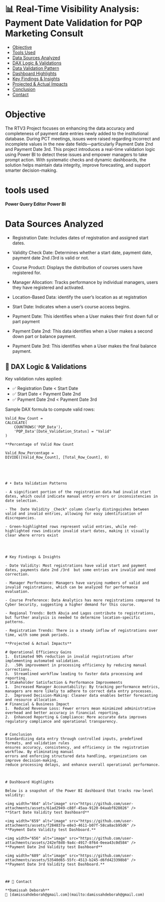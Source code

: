 # 📊 Real-Time Visibility Analysis: Payment Date Validation for PQP Marketing Consult

- [Objective](#objective)
- [Tools Used](#tools-used)
- [Data Sources Analyzed](#data-sources-analyzed)
- [DAX Logic & Validations](#dax-logic--validations)
- [Data Validation Pattern](#data-validation-pattern)
- [Dashboard Highlights](#dashboard-highlights)
- [Key Findings & Insights](#key-findings--insights)
- [Projected & Actual Impacts](#projected--actual-impacts)
- [Conclusion](#conclusion)
- [Contact](#contact)

# Objective
The RTV3 Project focuses on enhancing the data accuracy and completeness of payment date entries newly added to the institutional database. During PCT meetings, issues were raised regarding incorrect and incomplete values in the new date fields—particularly Payment Date 2nd and Payment Date 3rd. This project introduces a real-time validation logic using Power BI to detect these issues and empower managers to take prompt action.
With systematic checks and dynamic dashboards, the solution helps maintain data integrity, improve forecasting, and support smarter decision-making.


# tools used
**Power Query Editor**
**Power BI**


 # Data Sources Analyzed

- Registration Date: Includes dates of registration and assigned start dates.
 
- Validity Check Date: Determines whether a start date, payment date, payment date 2nd /3rd is valid or not.
 
- Course Product: Displays the distribution of courses users have registered for.
 
- Manager Allocation: Tracks performance by individual managers, users they have registered and activated. 

- Location-Based Data: identify the user’s location as at registration

- Start Date: Indicates when a user’s course access begins.

- Payment Date: This identifies when a User makes their first down full or part payment

- Payment Date 2nd: This data identifies when a User makes a second down part or balance payment.

- Payment Date 3rd: This identifies when a User makes the final balance payment.


## 🧮 DAX Logic & Validations

Key validation rules applied:

- ✅ Registration Date < Start Date  
- ✅ Start Date < Payment Date 2nd  
- ✅ Payment Date 2nd < Payment Date 3rd

Sample DAX formula to compute valid rows:

```DAX
Valid_Row_Count = 
CALCULATE(
    COUNTROWS('PQP_Data'),
    'PQP_Data'[Date_Validation_Status] = "Valid"
)

**Percentage of Valid Row Count

Valid_Row_Percentage = 
DIVIDE([Valid_Row_Count], [Total_Row_Count], 0)





# •	Data Validation Patterns

- A significant portion of the registration data had invalid start dates, which could indicate manual entry errors or inconsistencies in date selection.

- The  Date Validity _Check" column clearly distinguishes between valid and invalid entries, allowing for easy identification of discrepancies.

- Green-highlighted rows represent valid entries, while red-highlighted rows indicate invalid start dates, making it visually clear where errors exist




# Key Findings & Insights

- Date Validity: Most registrations have valid start and payment dates, payments date 2nd /3rd  but some entries are invalid and need correction.

- Manager Performance: Managers have varying numbers of valid and invalid registrations, which can be analyzed for performance evaluation.

- Course Preference: Data Analytics has more registrations compared to Cyber Security, suggesting a higher demand for this course.

- Regional Trends: Both Abuja and Lagos contribute to registrations, but further analysis is needed to determine location-specific patterns.

- Registration Trends: There is a steady inflow of registrations over time, with some peak periods.

**Projected & Actual Impacts**

# Operational Efficiency Gains
1.	Estimated 90% reduction in invalid registrations after implementing automated validation.
2.	.50% improvement in processing efficiency by reducing manual corrections.
3.	Streamlined workflow leading to faster data processing and reporting.
# Stakeholder Satisfaction & Performance Improvements
1.	Increased Manager Accountability: By tracking performance metrics, managers are more likely to adhere to correct data entry processes.
2.	Improved Decision-Making: Cleaner data enables better forecasting and resource allocation.
# Financial & Business Impact
1.	Reduced Revenue Loss: Fewer errors mean minimized administrative overhead and better accuracy in financial reporting.
2.	Enhanced Reporting & Compliance: More accurate data improves regulatory compliance and operational transparency.


# Conclusion
Standardizing data entry through controlled inputs, predefined formats, and validation rules 
ensures accuracy, consistency, and efficiency in the registration workflow. By eliminating manual 
errors and enforcing structured data handling, organizations can improve decision-making, 
reduce processing delays, and enhance overall operational performance.



# Dashboard Highlights

Below is a snapshot of the Power BI dashboard that tracks row-level validity:

<img width="664" alt="image" src="https://github.com/user-attachments/assets/61ad2949-c88f-45aa-9120-04aabf828026" />
**Start Date Validity test Dashboard**

<img width="659" alt="image" src="https://github.com/user-attachments/assets/f284837a-e8e3-4611-b07f-58ca8acb95d6" />
**Payment Date Validity test Dashboard.**

<img width="656" alt="image" src="https://github.com/user-attachments/assets/242ef8d8-9a4c-4917-8f64-0eea43c0d584" />
**Payment Date 2nd Validity test Dashboard**

<img width="689" alt="image" src="https://github.com/user-attachments/assets/53540d65-55fc-4513-b245-d6fd423398b8" />
**Payment Date 3rd Validity test Dashboard.**



## 📩 Contact

**Damissah Deborah**  
📧 [damissahdeborah@gmail.com](mailto:damissahdeborah@gmail.com)  


  












